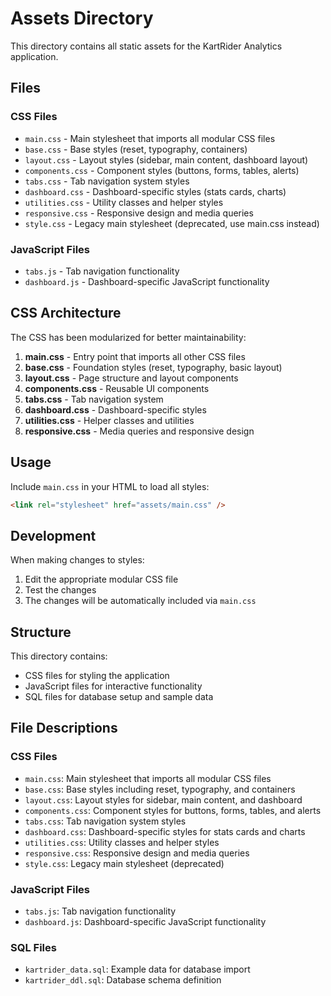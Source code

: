 # Assets Directory

This directory contains all static assets for the KartRider Analytics application.

## Files

### CSS Files

- `main.css` - Main stylesheet that imports all modular CSS files
- `base.css` - Base styles (reset, typography, containers)
- `layout.css` - Layout styles (sidebar, main content, dashboard layout)
- `components.css` - Component styles (buttons, forms, tables, alerts)
- `tabs.css` - Tab navigation system styles
- `dashboard.css` - Dashboard-specific styles (stats cards, charts)
- `utilities.css` - Utility classes and helper styles
- `responsive.css` - Responsive design and media queries
- `style.css` - Legacy main stylesheet (deprecated, use main.css instead)

### JavaScript Files

- `tabs.js` - Tab navigation functionality
- `dashboard.js` - Dashboard-specific JavaScript functionality

## CSS Architecture

The CSS has been modularized for better maintainability:

1. **main.css** - Entry point that imports all other CSS files
2. **base.css** - Foundation styles (reset, typography, basic layout)
3. **layout.css** - Page structure and layout components
4. **components.css** - Reusable UI components
5. **tabs.css** - Tab navigation system
6. **dashboard.css** - Dashboard-specific styles
7. **utilities.css** - Helper classes and utilities
8. **responsive.css** - Media queries and responsive design

## Usage

Include `main.css` in your HTML to load all styles:

```html
<link rel="stylesheet" href="assets/main.css" />
```

## Development

When making changes to styles:

1. Edit the appropriate modular CSS file
2. Test the changes
3. The changes will be automatically included via `main.css`

## Structure

This directory contains:

- CSS files for styling the application
- JavaScript files for interactive functionality
- SQL files for database setup and sample data

## File Descriptions

### CSS Files

- `main.css`: Main stylesheet that imports all modular CSS files
- `base.css`: Base styles including reset, typography, and containers
- `layout.css`: Layout styles for sidebar, main content, and dashboard
- `components.css`: Component styles for buttons, forms, tables, and alerts
- `tabs.css`: Tab navigation system styles
- `dashboard.css`: Dashboard-specific styles for stats cards and charts
- `utilities.css`: Utility classes and helper styles
- `responsive.css`: Responsive design and media queries
- `style.css`: Legacy main stylesheet (deprecated)

### JavaScript Files

- `tabs.js`: Tab navigation functionality
- `dashboard.js`: Dashboard-specific JavaScript functionality

### SQL Files

- `kartrider_data.sql`: Example data for database import
- `kartrider_ddl.sql`: Database schema definition
